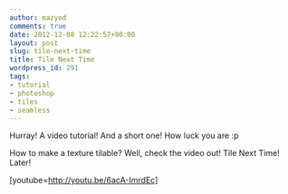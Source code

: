 ```yaml
---
author: mazyod
comments: true
date: 2012-12-08 12:22:57+00:00
layout: post
slug: tile-next-time
title: Tile Next Time
wordpress_id: 291
tags:
- tutorial
- photoshop
- tiles
- seamless
---
```


Hurray! A video tutorial! And a short one! How luck you are :p

How to make a texture tilable? Well, check the video out! Tile Next Time! Later!

[youtube=http://youtu.be/6acA-ImrdEc]
